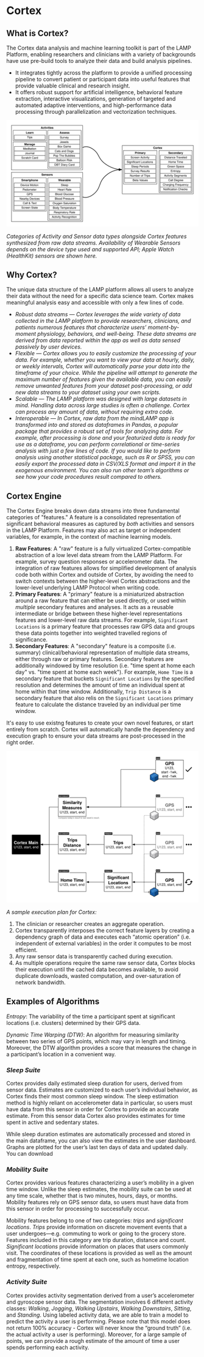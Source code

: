 # Cortex

## **What is Cortex?**

The Cortex data analysis and machine learning toolkit is part of the LAMP Platform, enabling researchers and clinicians with a variety of backgrounds have use pre-build tools to analyze their data and build analysis pipelines. 

- It integrates tightly across the platform to provide a unified processing pipeline to convert patient or participant data into useful features that provide valuable clinical and research insight.
- It offers robust support for artificial intelligence, behavioral feature extraction, interactive visualizations, generation of targeted and automated adaptive interventions, and high-performance data processing through parallelization and vectorization techniques.

![](assets/cortex_features.svg)

_Categories of Activity and Sensor data types alongside Cortex features synthesized from raw data streams. Availability of Wearable Sensors depends on the device type used and supported API; Apple Watch (HealthKit) sensors are shown here._


## **Why Cortex?**

The unique data structure of the LAMP platform allows all users to analyze their data without the need for a specific data science team. Cortex makes meaningful analysis easy and accessible with only a few lines of code.

- *Robust data streams — Cortex leverages the wide variety of data collected in the LAMP platform to provide researchers, clinicians, and patients numerous features that characterize users’ moment-by-moment physiology, behaviors, and well-being. These data streams are derived from data reported within the app as well as data sensed passively by user devices.*
- *Flexible — Cortex allows you to easily customize the processing of your data. For example, whether you want to view your data at hourly, daily, or weekly intervals, Cortex will automatically parse your data into the timeframe of your choice. While the pipeline will attempt to generate the maximum number of features given the available data, you can easily remove unwanted features from your dataset post-processing, or add new data streams to your dataset using your own scripts.*
- *Scalable — The LAMP platform was designed with large datasets in mind. Handling data across large studies is often a challenge. Cortex can process any amount of data, without requiring extra code.*
- *Interoperable — In Cortex, raw data from the mindLAMP app is transformed into and stored as dataframes in Pandas, a popular package that provides a robust set of tools for analyzing data. For example, after processing is done and your featurized data is ready for use as a dataframe, you can perform correlational or time-series analysis with just a few lines of code. If you would like to perform analysis using another statistical package, such as R or SPSS, you can easily export the processed data in CSV/XLS format and import it in the exogenous environment. You can also run other team’s algorithms or see how your code procedures result compared to others.*

## Cortex Engine

The Cortex Engine breaks down data streams into three fundamental categories of "features." A feature is a consolidated representation of significant behavioral measures as captured by _both_ activities and sensors in the LAMP Platform. Features may also act as target or independent variables, for example, in the context of machine learning models. 

1. **Raw Features**: A "raw" feature is a fully virtualized Cortex-compatible abstraction of a low level data stream from the LAMP Platform. For example, survey question responses or accelerometer data. The integration of raw features allows for simplified development of analysis code both within Cortex and outside of Cortex, by avoiding the need to switch contexts between the higher-level Cortex abstractions and the lower-level underlying LAMP Protocol when writing code.
1. **Primary Features**: A "primary" feature is a miniaturized abstraction around a raw feature that can either be used directly, or used within _multiple_ secondary features and analyses. It acts as a reusable intermediate or bridge between these higher-level representations features and lower-level raw data streams. For example, `Significant Locations` is a primary feature that processes raw GPS data and groups these data points together into weighted travelled regions of significance.
1. **Secondary Features**: A "secondary" feature is a composite (i.e. summary) clinical/behavioral representation of multiple data streams, either through raw or primary features. Secondary features are additionally windowed by time resolution (i.e. "time spent at home each day" vs. "time spent at home each week"). For example, `Home Time` is a secondary feature that buckets `Significant Locations` by the specified resolution and determines the amount of time an individual spent at home within that time window. Additionally, `Trip Distance` is a secondary feature that also relis on the `Significant Locations` primary feature to calculate the distance traveled by an individual per time window. 

It's easy to use existng features to create your own novel features, or start entirely from scratch. Cortex will automatically handle the dependency and execution graph to ensure your data streams are post-processed in the right order.

![](assets/cortex_caching.svg)

_A sample execution plan for Cortex:_
1. The clinician or researcher creates an aggregate operation.
2. Cortex transparently interposes the correct feature layers by creating a dependency graph of data and executes each “atomic operation” (i.e. independent of external variables) in the order it computes to be most efficient.
3. Any raw sensor data is transparently cached during execution.
4. As multiple operations require the same raw sensor data, Cortex blocks their execution until the cached data becomes available, to avoid duplicate downloads, wasted computation, and over-saturation of network bandwidth.



## **Examples of Algorithms**

*Entropy*: The variability of the time a participant spent at significant locations (i.e. clusters) determined by their GPS data.

*Dynamic Time Warping (DTW)*: An algorithm for measuring similarity between two series of GPS points, which may vary in length and timing. Moreover, the DTW algorithm provides a score that measures the change in a participant’s location in a convenient way.

### *Sleep Suite*

Cortex provides daily estimated sleep duration for users, derived from sensor data. Estimates are customized to each user’s individual behavior, as Cortex finds their most common sleep window. The sleep estimation method is highly reliant on accelerometer data in particular, so users must have data from this sensor in order for Cortex to provide an accurate estimate. From this sensor data Cortex also provides estimates for time spent in active and sedentary states.

While sleep duration estimates are automatically processed and stored in the main dataframe, you can also view the estimates in the user dashboard. Graphs are plotted for the user’s last ten days of data and updated daily. You can download

### *Mobility Suite*

Cortex provides various features characterizing a user’s mobility in a given time window. Unlike the sleep estimates, the mobility suite can be used at any time scale, whether that is two minutes, hours, days, or months. Mobility features rely on GPS sensor data, so users must have data from this sensor in order for processing to successfully occur.

Mobility features belong to one of two categories: *trips* and *significant locations*. *Trips* provide information on discrete movement events that a user undergoes—e.g. commuting to work or going to the grocery store. Features included in this category are trip duration, distance and count. *Significant locations* provide information on places that users commonly visit. The coordinates of these locations is provided as well as the amount and fragmentation of time spent at each one, such as hometime location entropy, respectively.

### *Activity Suite*

Cortex provides activity segmentation derived from a user’s accelerometer and gyroscope sensor data. The segmentation involves 6 different activity classes: *Walking*, *Jogging*, *Walking Upstairs*, *Walking Downstairs*, *Sitting*, and *Standing*. Using labeled activity data, we are able to train a model to predict the activity a user is performing. Please note that this model does not return 100% accuracy - Cortex will never know the “ground truth” (i.e. the actual activity a user is performing). Moreover, for a large sample of points, we can provide a rough estimate of the amount of time a user spends performing each activity.
